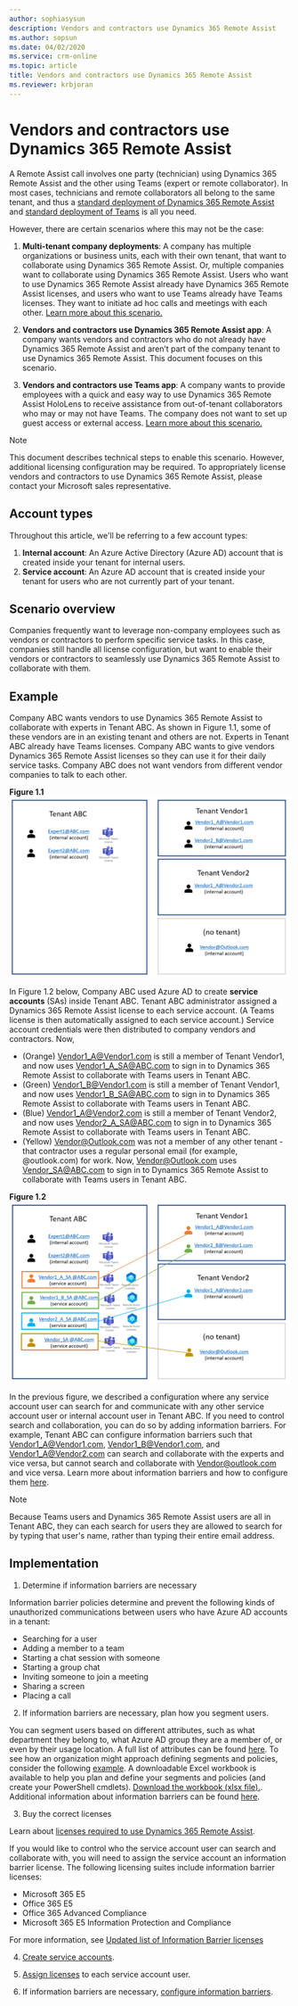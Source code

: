 ```yaml
---
author: sophiasysun
description: Vendors and contractors use Dynamics 365 Remote Assist
ms.author: sopsun
ms.date: 04/02/2020
ms.service: crm-online
ms.topic: article
title: Vendors and contractors use Dynamics 365 Remote Assist
ms.reviewer: krbjoran
---
```


# Vendors and contractors use Dynamics 365 Remote Assist

A Remote Assist call involves one party (technician) using Dynamics 365 Remote Assist and the other using Teams (expert or remote collaborator).  In most cases, technicians and remote collaborators all belong to the same tenant, and thus a [standard deployment of Dynamics 365 Remote Assist](deploy-remote-assist.md) and [standard deployment of Teams](set-up-teams.md) is all you need. 

However, there are certain scenarios where this may not be the case: 

1. **Multi-tenant company deployments**: A company has multiple organizations or business units, each with their own tenant, that want to collaborate using Dynamics 365 Remote Assist. Or, multiple companies want to collaborate using Dynamics 365 Remote Assist. Users who want to use Dynamics 365 Remote Assist already have Dynamics 365 Remote Assist licenses, and users who want to use Teams already have Teams licenses. They want to initiate ad hoc calls and meetings with each other. [Learn more about this scenario.](multi-tenant-deployment.md) 

2. **Vendors and contractors use Dynamics 365 Remote Assist app**: A company wants vendors and contractors who do not already have Dynamics 365 Remote Assist and aren’t part of the company tenant to use Dynamics 365 Remote Assist. This document focuses on this scenario.

3. **Vendors and contractors use Teams app**: A company wants to provide employees with a quick and easy way to use Dynamics 365 Remote Assist HoloLens to receive assistance from out-of-tenant collaborators who may or may not have Teams. The company does not want to set up guest access or external access. [Learn more about this scenario.](vendor-use-teams.md) 

> [!Note] 
> This document describes technical steps to enable this scenario. However, additional licensing configuration may be required. To appropriately license vendors and contractors to use Dynamics 365 Remote Assist, please contact your Microsoft sales representative.

## Account types

Throughout this article, we'll be referring to a few account types: 

1. **Internal account**: An Azure Active Directory (Azure AD) account that is created inside your tenant for internal users.
2. **Service account**: An Azure AD account that is created inside your tenant for users who are not currently part of your tenant.

## Scenario overview

Companies frequently want to leverage non-company employees such as vendors or contractors to perform specific service tasks. In this case, companies still handle all license configuration, but want to enable their vendors or contractors to seamlessly use Dynamics 365 Remote Assist to collaborate with them. 

## Example

Company ABC wants vendors to use Dynamics 365 Remote Assist to collaborate with experts in Tenant ABC. As shown in Figure 1.1, some of these vendors are in an existing tenant and others are not. Experts in Tenant ABC already have Teams licenses. Company ABC wants to give vendors Dynamics 365 Remote Assist licenses so they can use it for their daily service tasks. Company ABC does not want vendors from different vendor companies to talk to each other. 

**Figure 1.1**
![Diagram showing vendors not having any Dynamics 365 Remote Assist licenses.](media/SA_1.png)

In Figure 1.2 below, Company ABC used Azure AD to create **service accounts** (SAs) inside Tenant ABC. Tenant ABC administrator assigned a Dynamics 365 Remote Assist license to each service account. (A Teams license is then automatically assigned to each service account.) Service account credentials were then distributed to company vendors and contractors. Now,
* (Orange) Vendor1_A@Vendor1.com is still a member of Tenant Vendor1, and now uses Vendor1_A_SA@ABC.com to sign in to Dynamics 365 Remote Assist to collaborate with Teams users in Tenant ABC.
* (Green) Vendor1_B@Vendor1.com is still a member of Tenant Vendor1, and now uses Vendor1_B_SA@ABC.com to sign in to Dynamics 365 Remote Assist to collaborate with Teams users in Tenant ABC.
* (Blue) Vendor1_A@Vendor2.com is still a member of Tenant Vendor2, and now uses Vendor2_A_SA@ABC.com to sign in to Dynamics 365 Remote Assist to collaborate with Teams users in Tenant ABC.
* (Yellow) Vendor@Outlook.com was not a member of any other tenant - that contractor uses a regular personal email (for example, @outlook.com) for work. Now,  Vendor@Outlook.com uses Vendor_SA@ABC.com to sign in to Dynamics 365 Remote Assist to collaborate with Teams users in Tenant ABC.

**Figure 1.2**
![Diagram showing Tenant ABC providing a Dynamics 365 Remote Assist license to users outside of Tenant ABC.](media/SA_2.png)

In the previous figure, we described a configuration where any service account user can search for and communicate with any other service account user or internal account user in Tenant ABC. If you need to control search and collaboration, you can do so by adding information barriers. For example, Tenant ABC can configure information barriers such that Vendor1_A@Vendor1.com, Vendor1_B@Vendor1.com, and Vendor1_A@Vendor2.com can search and collaborate with the experts and vice versa, but cannot search and collaborate with Vendor@outlook.com and vice versa. Learn more about information barriers and how to configure them [here](https://docs.microsoft.com/microsoft-365/compliance/information-barriers?view=o365-worldwide).

>[!Note] 
> Because Teams users and Dynamics 365 Remote Assist users are all in Tenant ABC, they can each search for users they are allowed to search for by typing that user's name, rather than typing their entire email address.

## Implementation

1. Determine if information barriers are necessary

Information barrier policies determine and prevent the following kinds of unauthorized communications between users who have Azure AD accounts in a tenant:

- Searching for a user
- Adding a member to a team
- Starting a chat session with someone
- Starting a group chat
- Inviting someone to join a meeting
- Sharing a screen
- Placing a call

2. If information barriers are necessary, plan how you segment users. 

You can segment users based on different attributes, such as what department they belong to, what Azure AD group they are a member of, or even by their usage location. A full list of attributes can be found [here](https://docs.microsoft.com/microsoft-365/compliance/information-barriers-attributes?view=o365-worldwide#reference). To see how an organization might approach defining segments and policies, consider the following [example](https://docs.microsoft.com/microsoft-365/compliance/information-barriers-policies?view=o365-worldwide#example-contosos-departments-segments-and-policies). A downloadable Excel workbook is available to help you plan and define your segments and policies (and create your PowerShell cmdlets). [Download the workbook (xlsx file).](https://github.com/MicrosoftDocs/OfficeDocs-O365SecComp/raw/public/SecurityCompliance/media/InfoBarriers-PowerShellGenerator.xlsx). Additional information about information barriers can be found [here](https://docs.microsoft.com/microsoft-365/compliance/information-barriers?view=o365-worldwide).

3. Buy the correct licenses

Learn about [licenses required to use Dynamics 365 Remote Assist](requirements.md).

If you would like to control who the service account user can search and collaborate with, you will need to assign the service account an information barrier license. The following licensing suites include information barrier licenses:

- Microsoft 365 E5
- Office 365 E5
- Office 365 Advanced Compliance
- Microsoft 365 E5 Information Protection and Compliance

For more information, see [Updated list of Information Barrier licenses](https://docs.microsoft.com/microsoft-365/compliance/information-barriers?view=o365-worldwide#required-licenses-and-permissions)

4. [Create service accounts](https://docs.microsoft.com/azure/active-directory/fundamentals/add-users-azure-active-directory).

5. [Assign licenses](https://docs.microsoft.com/azure/active-directory/fundamentals/license-users-groups) to each service account user. 

6. If information barriers are necessary, [configure information barriers](https://docs.microsoft.com/microsoft-365/compliance/information-barriers-policies?view=o365-worldwide).
